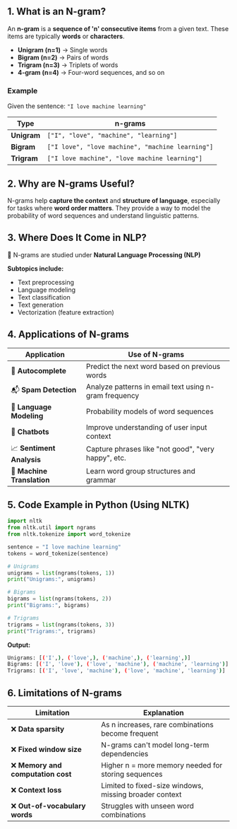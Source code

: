 ## 1. What is an N-gram?

An **n-gram** is a **sequence of 'n' consecutive items** from a given text. These items are typically **words** or **characters**.

* **Unigram (n=1)** → Single words
* **Bigram (n=2)** → Pairs of words  
* **Trigram (n=3)** → Triplets of words
* **4-gram (n=4)** → Four-word sequences, and so on

### Example

Given the sentence: `"I love machine learning"`

| Type | n-grams |
|------|---------|
| **Unigram** | `["I", "love", "machine", "learning"]` |
| **Bigram** | `["I love", "love machine", "machine learning"]` |
| **Trigram** | `["I love machine", "love machine learning"]` |

## 2. Why are N-grams Useful?

N-grams help **capture the context** and **structure of language**, especially for tasks where **word order matters**. They provide a way to model the probability of word sequences and understand linguistic patterns.

## 3. Where Does It Come in NLP?

📌 N-grams are studied under **Natural Language Processing (NLP)**

**Subtopics include:**
* Text preprocessing
* Language modeling
* Text classification
* Text generation
* Vectorization (feature extraction)

## 4. Applications of N-grams

| Application | Use of N-grams |
|-------------|----------------|
| 🔡 **Autocomplete** | Predict the next word based on previous words |
| 📬 **Spam Detection** | Analyze patterns in email text using n-gram frequency |
| 📘 **Language Modeling** | Probability models of word sequences |
| 🤖 **Chatbots** | Improve understanding of user input context |
| 📈 **Sentiment Analysis** | Capture phrases like "not good", "very happy", etc. |
| 🔁 **Machine Translation** | Learn word group structures and grammar |

## 5. Code Example in Python (Using NLTK)

```python
import nltk
from nltk.util import ngrams
from nltk.tokenize import word_tokenize

sentence = "I love machine learning"
tokens = word_tokenize(sentence)

# Unigrams
unigrams = list(ngrams(tokens, 1))
print("Unigrams:", unigrams)

# Bigrams
bigrams = list(ngrams(tokens, 2))
print("Bigrams:", bigrams)

# Trigrams
trigrams = list(ngrams(tokens, 3))
print("Trigrams:", trigrams)
```

**Output:**
```bash
Unigrams: [('I',), ('love',), ('machine',), ('learning',)]
Bigrams: [('I', 'love'), ('love', 'machine'), ('machine', 'learning')]
Trigrams: [('I', 'love', 'machine'), ('love', 'machine', 'learning')]
```

## 6. Limitations of N-grams

| Limitation | Explanation |
|------------|-------------|
| ❌ **Data sparsity** | As n increases, rare combinations become frequent |
| ❌ **Fixed window size** | N-grams can't model long-term dependencies |
| ❌ **Memory and computation cost** | Higher n = more memory needed for storing sequences |
| ❌ **Context loss** | Limited to fixed-size windows, missing broader context |
| ❌ **Out-of-vocabulary words** | Struggles with unseen word combinations |
